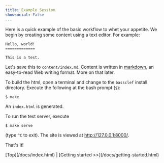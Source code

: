 ```yaml
---
title: Example Session
showsocial: False
...
```


Here is a quick example of the basic workflow to whet your appetite.  We begin by creating some content using a text editor. For example:

```
Hello, world!
=============

This is a test.
```

Let's save this to `content/index.md`.  Content is written in [markdown], an easy-to-read Web writing format.  More on that later.

To build the html, open a terminal and change to the `bassclef` install directory. Execute the following at the bash prompt (`$`):

~~~
$ make
~~~

An `index.html` is generated.

To run the test server, execute

```
$ make serve
```

(type `^C` to exit).  The site is viewed at <http://127.0.0.1:8000/>.

That's it!

[markdown]: https://daringfireball.net/projects/markdown/syntax 

<nav>
[Top](/docs/index.html) | 
[Getting started >>](/docs/getting-started.html)
</nav>
